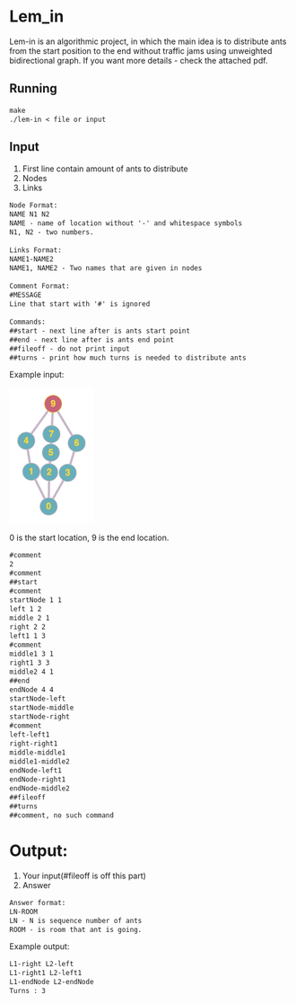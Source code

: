 # Lem_in
Lem-in is an algorithmic project, in which the main idea is to distribute ants from the start position to the end without traffic jams using unweighted bidirectional graph. If you want more details - check the attached pdf.

## Running
```
make
./lem-in < file or input
```

## Input

1. First line contain amount of ants to distribute
2. Nodes
3. Links

```
Node Format:
NAME N1 N2
NAME - name of location without '-' and whitespace symbols
N1, N2 - two numbers.

Links Format:
NAME1-NAME2
NAME1, NAME2 - Two names that are given in nodes

Comment Format:
#MESSAGE
Line that start with '#' is ignored

Commands:
##start - next line after is ants start point
##end - next line after is ants end point
##fileoff - do not print input
##turns - print how much turns is needed to distribute ants
```

Example input:

![alt text](exampleGraph.png)

0 is the start location, 9 is the end location.
```
#comment
2
#comment
##start
#comment
startNode 1 1
left 1 2
middle 2 1
right 2 2
left1 1 3
#comment
middle1 3 1
right1 3 3
middle2 4 1
##end
endNode 4 4
startNode-left
startNode-middle
startNode-right
#comment
left-left1
right-right1
middle-middle1
middle1-middle2
endNode-left1
endNode-right1
endNode-middle2
##fileoff
##turns
##comment, no such command
```

# Output:
1. Your input(#fileoff is off this part)
2. Answer

```
Answer format:
LN-ROOM
LN - N is sequence number of ants
ROOM - is room that ant is going.

```

Example output:
```
L1-right L2-left
L1-right1 L2-left1
L1-endNode L2-endNode
Turns : 3
```

